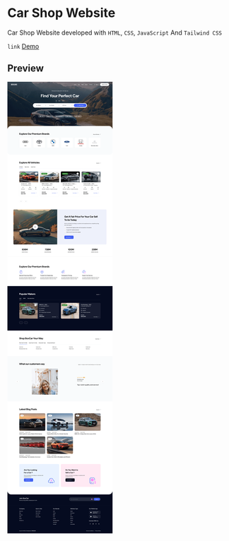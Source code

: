 # Car Shop Website

Car Shop Website developed with `HTML`, `CSS`, `JavaScript` And `Tailwind CSS`

`link` [Demo](https://teraxler.github.io/Car-Shop-Website/src/)

## Preview

![Home page](/public/images/readme/home-page.png)
